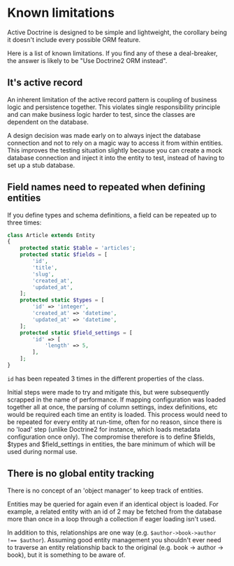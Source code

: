 # Known limitations

Active Doctrine is designed to be simple and lightweight,
the corollary being it doesn't include every possible ORM feature.

Here is a list of known limitations.
If you find any of these a deal-breaker,
the answer is likely to be "Use Doctrine2 ORM instead".

## It's active record

An inherent limitation of the active record pattern is coupling of
business logic and persistence together.
This violates single responsibility principle and can make business logic harder to test,
since the classes are dependent on the database.

A design decision was made early on to always inject the database connection
and not to rely on a magic way to access it from within entities.
This improves the testing situation slightly because you can create a
mock database connection and inject it into the entity to test,
instead of having to set up a stub database.

## Field names need to repeated when defining entities

If you define types and schema definitions, a field can be repeated up to three times:

```php
class Article extends Entity
{
    protected static $table = 'articles';
    protected static $fields = [
        'id',
        'title',
        'slug',
        'created_at',
        'updated_at',
    ];
    protected static $types = [
        'id' => 'integer',
        'created_at' => 'datetime',
        'updated_at' => 'datetime',
    ];
    protected static $field_settings = [
        'id' => [
            'length' => 5,
        ],
    ];
}
```

`id` has been repeated 3 times in the different properties of the
class.

Initial steps were made to try and mitigate this,
but were subsequently scrapped in the name of performance.
If mapping configuration was loaded together all at once,
the parsing of column settings, index definitions, etc would be
required each time an entity is loaded.
This process would need to be repeated for every entity at run-time,
often for no reason, since there is no 'load' step
(unlike Doctrine2 for instance, which loads metadata configuration once only).
The compromise therefore is to define $fields, $types and $field_settings in entities,
the bare minimum of which will be used during normal use.

## There is no global entity tracking

There is no concept of an 'object manager' to keep track of entities.

Entities may be queried for again even if an identical object is loaded.
For example, a related entity with an id of 2 may be fetched from the
database more than once in a loop through a collection if eager
loading isn't used.

In addition to this, relationships are one way
(e.g. `$author->book->author !== $author`).
Assuming good entity management you shouldn't ever need to traverse an
entity relationship back to the original
(e.g. book -> author -> book),
but it is something to be aware of.
